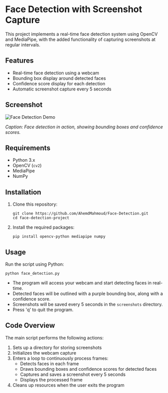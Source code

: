 # Face Detection with Screenshot Capture

This project implements a real-time face detection system using OpenCV and MediaPipe, with the added functionality of capturing screenshots at regular intervals.

## Features

- Real-time face detection using a webcam
- Bounding box display around detected faces
- Confidence score display for each detection
- Automatic screenshot capture every 5 seconds

## Screenshot

![Face Detection Demo](https://github.com/user-attachments/assets/87d16e36-7ba6-4289-95fb-0255145f4098)

*Caption: Face detection in action, showing bounding boxes and confidence scores.*

## Requirements

- Python 3.x
- OpenCV (`cv2`)
- MediaPipe
- NumPy

## Installation

1. Clone this repository:
   ```
   git clone https://github.com/AhemdMahmoud/Face-Detection.git
   cd face-detection-project
   ```

2. Install the required packages:
   ```
   pip install opencv-python mediapipe numpy
   ```

## Usage

Run the script using Python:

```
python face_detection.py
```

- The program will access your webcam and start detecting faces in real-time.
- Detected faces will be outlined with a purple bounding box, along with a confidence score.
- Screenshots will be saved every 5 seconds in the `screenshots` directory.
- Press 'q' to quit the program.

## Code Overview

The main script performs the following actions:

1. Sets up a directory for storing screenshots
2. Initializes the webcam capture
3. Enters a loop to continuously process frames:
   - Detects faces in each frame
   - Draws bounding boxes and confidence scores for detected faces
   - Captures and saves a screenshot every 5 seconds
   - Displays the processed frame
4. Cleans up resources when the user exits the program


